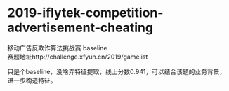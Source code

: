 # 2019-iflytek-competition-advertisement-cheating
移动广告反欺诈算法挑战赛 baseline  
赛题地址http://challenge.xfyun.cn/2019/gamelist  

只是个baseline，没啥弄特征提取，线上分数0.941，可以结合该题的业务背景，进一步构造特征。
